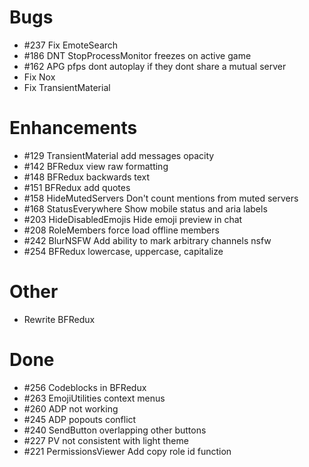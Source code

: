# Bugs
- #237 Fix EmoteSearch
- #186 DNT StopProcessMonitor freezes on active game
- #162 APG pfps dont autoplay if they dont share a mutual server
- Fix Nox
- Fix TransientMaterial


# Enhancements
- #129 TransientMaterial add messages opacity
- #142 BFRedux view raw formatting
- #148 BFRedux backwards text
- #151 BFRedux add quotes
- #158 HideMutedServers Don't count mentions from muted servers
- #168 StatusEverywhere Show mobile status and aria labels
- #203 HideDisabledEmojis Hide emoji preview in chat
- #208 RoleMembers force load offline members
- #242 BlurNSFW Add ability to mark arbitrary channels nsfw
- #254 BFRedux lowercase, uppercase, capitalize

# Other
- Rewrite BFRedux

# Done
- #256 Codeblocks in BFRedux
- #263 EmojiUtilities context menus
- #260 ADP not working
- #245 ADP popouts conflict
- #240 SendButton overlapping other buttons
- #227 PV not consistent with light theme
- #221 PermissionsViewer Add copy role id function